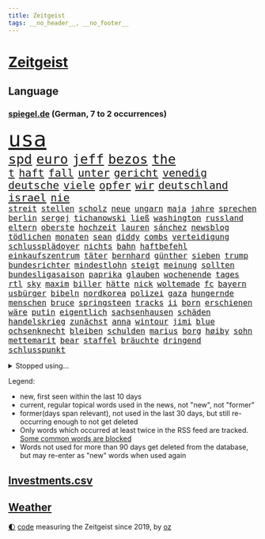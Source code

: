 ```yaml
---
title: Zeitgeist
tags: __no_header__, __no_footer__
---
```


# [Zeitgeist](https://oliz.io/zeitgeist/)

## Language

<h3><a href="https://www.spiegel.de" target="_blank">spiegel.de</a> (German, 7 to 2 occurrences)</h3>
<p style="font-family:monospace">
<span style="font-size:32pt"><a href="news_links.html#usa" class="current">usa</a></span>
<br>
<span style="font-size:20pt"><a href="news_links.html#spd" class="current">spd</a></span>
<span style="font-size:20pt"><a href="news_links.html#euro" class="current">euro</a></span>
<span style="font-size:20pt"><a href="news_links.html#jeff" class="current">jeff</a></span>
<span style="font-size:20pt"><a href="news_links.html#bezos" class="current">bezos</a></span>
<span style="font-size:20pt"><a href="news_links.html#the" class="current">the</a></span>
<br>
<span style="font-size:16pt"><a href="news_links.html#t" class="current">t</a></span>
<span style="font-size:16pt"><a href="news_links.html#haft" class="current">haft</a></span>
<span style="font-size:16pt"><a href="news_links.html#fall" class="current">fall</a></span>
<span style="font-size:16pt"><a href="news_links.html#unter" class="current">unter</a></span>
<span style="font-size:16pt"><a href="news_links.html#gericht" class="current">gericht</a></span>
<span style="font-size:16pt"><a href="news_links.html#venedig" class="current">venedig</a></span>
<span style="font-size:16pt"><a href="news_links.html#deutsche" class="current">deutsche</a></span>
<span style="font-size:16pt"><a href="news_links.html#viele" class="current">viele</a></span>
<span style="font-size:16pt"><a href="news_links.html#opfer" class="current">opfer</a></span>
<span style="font-size:16pt"><a href="news_links.html#wir" class="current">wir</a></span>
<span style="font-size:16pt"><a href="news_links.html#deutschland" class="current">deutschland</a></span>
<span style="font-size:16pt"><a href="news_links.html#israel" class="current">israel</a></span>
<span style="font-size:16pt"><a href="news_links.html#nie" class="current">nie</a></span>
<br>
<span style="font-size:12pt"><a href="news_links.html#streit" class="current">streit</a></span>
<span style="font-size:12pt"><a href="news_links.html#stellen" class="current">stellen</a></span>
<span style="font-size:12pt"><a href="news_links.html#scholz" class="current">scholz</a></span>
<span style="font-size:12pt"><a href="news_links.html#neue" class="current">neue</a></span>
<span style="font-size:12pt"><a href="news_links.html#ungarn" class="current">ungarn</a></span>
<span style="font-size:12pt"><a href="news_links.html#maja" class="current">maja</a></span>
<span style="font-size:12pt"><a href="news_links.html#jahre" class="current">jahre</a></span>
<span style="font-size:12pt"><a href="news_links.html#sprechen" class="current">sprechen</a></span>
<span style="font-size:12pt"><a href="news_links.html#berlin" class="current">berlin</a></span>
<span style="font-size:12pt"><a href="news_links.html#sergej" class="new">sergej</a></span>
<span style="font-size:12pt"><a href="news_links.html#tichanowski" class="new">tichanowski</a></span>
<span style="font-size:12pt"><a href="news_links.html#ließ" class="current">ließ</a></span>
<span style="font-size:12pt"><a href="news_links.html#washington" class="current">washington</a></span>
<span style="font-size:12pt"><a href="news_links.html#russland" class="current">russland</a></span>
<span style="font-size:12pt"><a href="news_links.html#eltern" class="current">eltern</a></span>
<span style="font-size:12pt"><a href="news_links.html#oberste" class="current">oberste</a></span>
<span style="font-size:12pt"><a href="news_links.html#hochzeit" class="current">hochzeit</a></span>
<span style="font-size:12pt"><a href="news_links.html#lauren" class="current">lauren</a></span>
<span style="font-size:12pt"><a href="news_links.html#sánchez" class="current">sánchez</a></span>
<span style="font-size:12pt"><a href="news_links.html#newsblog" class="current">newsblog</a></span>
<span style="font-size:12pt"><a href="news_links.html#tödlichen" class="current">tödlichen</a></span>
<span style="font-size:12pt"><a href="news_links.html#monaten" class="current">monaten</a></span>
<span style="font-size:12pt"><a href="news_links.html#sean" class="current">sean</a></span>
<span style="font-size:12pt"><a href="news_links.html#diddy" class="current">diddy</a></span>
<span style="font-size:12pt"><a href="news_links.html#combs" class="current">combs</a></span>
<span style="font-size:12pt"><a href="news_links.html#verteidigung" class="current">verteidigung</a></span>
<span style="font-size:12pt"><a href="news_links.html#schlussplädoyer" class="new">schlussplädoyer</a></span>
<span style="font-size:12pt"><a href="news_links.html#nichts" class="current">nichts</a></span>
<span style="font-size:12pt"><a href="news_links.html#bahn" class="current">bahn</a></span>
<span style="font-size:12pt"><a href="news_links.html#haftbefehl" class="current">haftbefehl</a></span>
<span style="font-size:12pt"><a href="news_links.html#einkaufszentrum" class="new">einkaufszentrum</a></span>
<span style="font-size:12pt"><a href="news_links.html#täter" class="current">täter</a></span>
<span style="font-size:12pt"><a href="news_links.html#bernhard" class="current">bernhard</a></span>
<span style="font-size:12pt"><a href="news_links.html#günther" class="current">günther</a></span>
<span style="font-size:12pt"><a href="news_links.html#sieben" class="current">sieben</a></span>
<span style="font-size:12pt"><a href="news_links.html#trump" class="current">trump</a></span>
<span style="font-size:12pt"><a href="news_links.html#bundesrichter" class="current">bundesrichter</a></span>
<span style="font-size:12pt"><a href="news_links.html#mindestlohn" class="current">mindestlohn</a></span>
<span style="font-size:12pt"><a href="news_links.html#steigt" class="current">steigt</a></span>
<span style="font-size:12pt"><a href="news_links.html#meinung" class="current">meinung</a></span>
<span style="font-size:12pt"><a href="news_links.html#sollten" class="current">sollten</a></span>
<span style="font-size:12pt"><a href="news_links.html#bundesligasaison" class="new">bundesligasaison</a></span>
<span style="font-size:12pt"><a href="news_links.html#paprika" class="new">paprika</a></span>
<span style="font-size:12pt"><a href="news_links.html#glauben" class="current">glauben</a></span>
<span style="font-size:12pt"><a href="news_links.html#wochenende" class="current">wochenende</a></span>
<span style="font-size:12pt"><a href="news_links.html#tages" class="current">tages</a></span>
<span style="font-size:12pt"><a href="news_links.html#rtl" class="current">rtl</a></span>
<span style="font-size:12pt"><a href="news_links.html#sky" class="current">sky</a></span>
<span style="font-size:12pt"><a href="news_links.html#maxim" class="new">maxim</a></span>
<span style="font-size:12pt"><a href="news_links.html#biller" class="new">biller</a></span>
<span style="font-size:12pt"><a href="news_links.html#hätte" class="current">hätte</a></span>
<span style="font-size:12pt"><a href="news_links.html#nick" class="current">nick</a></span>
<span style="font-size:12pt"><a href="news_links.html#woltemade" class="current">woltemade</a></span>
<span style="font-size:12pt"><a href="news_links.html#fc" class="current">fc</a></span>
<span style="font-size:12pt"><a href="news_links.html#bayern" class="current">bayern</a></span>
<span style="font-size:12pt"><a href="news_links.html#usbürger" class="current">usbürger</a></span>
<span style="font-size:12pt"><a href="news_links.html#bibeln" class="new">bibeln</a></span>
<span style="font-size:12pt"><a href="news_links.html#nordkorea" class="current">nordkorea</a></span>
<span style="font-size:12pt"><a href="news_links.html#polizei" class="current">polizei</a></span>
<span style="font-size:12pt"><a href="news_links.html#gaza" class="current">gaza</a></span>
<span style="font-size:12pt"><a href="news_links.html#hungernde" class="new">hungernde</a></span>
<span style="font-size:12pt"><a href="news_links.html#menschen" class="current">menschen</a></span>
<span style="font-size:12pt"><a href="news_links.html#bruce" class="current">bruce</a></span>
<span style="font-size:12pt"><a href="news_links.html#springsteen" class="current">springsteen</a></span>
<span style="font-size:12pt"><a href="news_links.html#tracks" class="new">tracks</a></span>
<span style="font-size:12pt"><a href="news_links.html#ii" class="current">ii</a></span>
<span style="font-size:12pt"><a href="news_links.html#born" class="new">born</a></span>
<span style="font-size:12pt"><a href="news_links.html#erschienen" class="current">erschienen</a></span>
<span style="font-size:12pt"><a href="news_links.html#wäre" class="current">wäre</a></span>
<span style="font-size:12pt"><a href="news_links.html#putin" class="current">putin</a></span>
<span style="font-size:12pt"><a href="news_links.html#eigentlich" class="current">eigentlich</a></span>
<span style="font-size:12pt"><a href="news_links.html#sachsenhausen" class="new">sachsenhausen</a></span>
<span style="font-size:12pt"><a href="news_links.html#schäden" class="current">schäden</a></span>
<span style="font-size:12pt"><a href="news_links.html#handelskrieg" class="current">handelskrieg</a></span>
<span style="font-size:12pt"><a href="news_links.html#zunächst" class="current">zunächst</a></span>
<span style="font-size:12pt"><a href="news_links.html#anna" class="current">anna</a></span>
<span style="font-size:12pt"><a href="news_links.html#wintour" class="new">wintour</a></span>
<span style="font-size:12pt"><a href="news_links.html#jimi" class="new">jimi</a></span>
<span style="font-size:12pt"><a href="news_links.html#blue" class="current">blue</a></span>
<span style="font-size:12pt"><a href="news_links.html#ochsenknecht" class="current">ochsenknecht</a></span>
<span style="font-size:12pt"><a href="news_links.html#bleiben" class="current">bleiben</a></span>
<span style="font-size:12pt"><a href="news_links.html#schulden" class="current">schulden</a></span>
<span style="font-size:12pt"><a href="news_links.html#marius" class="current">marius</a></span>
<span style="font-size:12pt"><a href="news_links.html#borg" class="new">borg</a></span>
<span style="font-size:12pt"><a href="news_links.html#høiby" class="new">høiby</a></span>
<span style="font-size:12pt"><a href="news_links.html#sohn" class="current">sohn</a></span>
<span style="font-size:12pt"><a href="news_links.html#mettemarit" class="new">mettemarit</a></span>
<span style="font-size:12pt"><a href="news_links.html#bear" class="current">bear</a></span>
<span style="font-size:12pt"><a href="news_links.html#staffel" class="current">staffel</a></span>
<span style="font-size:12pt"><a href="news_links.html#bräuchte" class="current">bräuchte</a></span>
<span style="font-size:12pt"><a href="news_links.html#dringend" class="current">dringend</a></span>
<span style="font-size:12pt"><a href="news_links.html#schlusspunkt" class="new">schlusspunkt</a></span>
</p>
<details>
<summary>Stopped using...</summary>
<p class="former" style="font-size:12pt">
gefährliche(1709) eingereicht(1707) forderungen(1707) sekunden(1707) van(1707) daraufhin(1706) getan(1706) gewerkschaft(1706) jahrzehnte(1706) wechseln(1706) bank(1705) bilanz(1705) facebook(1705) nachfolge(1705) polizeieinsatz(1705) senat(1705) vfl(1705) dauerhaft(1704) leichter(1704) vergeben(1704) übersicht(1704) beschreibt(1703) empörung(1703) kandidaten(1703) klein(1703) riesige(1703) 2021(1702) beteiligten(1702) hören(1702) 31(1701) konflikte(1701) punkte(1701) verschwunden(1701) warentest(1701) berlins(1700) dramatisch(1700) minute(1700) rand(1700) 33(1699) befreien(1699) livestream(1699) obama(1699) pflege(1699) reden(1699) schiff(1699) amerikaner(1698) amsterdam(1698) fußballprofi(1698) größter(1698) guter(1698) kämpfe(1698) riss(1698) 3(1697) beispielen(1697) eintracht(1697) kleines(1697) kolumnist(1697) kraftvoll(1697) literatur(1697) trafen(1697) who(1697) wende(1696) forderte(1695) jedenfalls(1695) sinn(1695) anteil(1694) nerven(1694) gemeinsamen(1693) anlass(1692) hölle(1692) verbreitet(1692) unbedingt(1690) 10(1689) offiziellen(1686) erfolgreichsten(1684) genauso(1684) vorgänger(1682) vorgelegt(1681) beschlagnahmt(1679) holocaust(1679) insolvenz(1676) trauert(1675) bundesverfassungsgericht(1673) verständnis(1673) verkehr(1670) schock(1668) sportler(1668) dauert(1666) geblieben(1661) diagnose(1590) öffnet(1589) sahra(1559) wagenknecht(1559) rumänien(1527) übrig(1521) unfälle(1492) serbien(1459) verdi(1452) volk(1441) las(1413) erkrankte(1388) hoffenheim(1382) gemeinschaft(1372) nachmittag(1372) älteste(1338) lädt(1318) loch(1281) öffentlichrechtlichen(1274) hauptbahnhof(1241) einheit(1222) umfragen(1217) mut(1211) lücken(1196) stabil(1190) unmittelbar(1190) erneuerbare(1187) fünften(1186) viral(1117) belegt(1102) lob(1102) jugendlicher(1098) kaffee(1093) youtube(1091) angehörigen(1086) neustart(1080) kampagne(1078) dramatische(1073) 16jähriger(1069) schwächelt(1061) ähnlichen(1056) effekt(1052) tode(1047) globalen(1044) raten(1034) giorgia(1030) antarktis(1016) begegnung(985) wählt(977) eric(945) redet(937) tabu(937) böhmermann(932) überzeugen(922) größeren(903) rammt(894) viertagewoche(893) lebensgefahr(885) passanten(880) springen(880) minderjährige(874) ständig(869) islamistischen(863) manöver(859) schöner(847) vermeintliche(845) wendepunkt(829) duisburg(827) begangen(817) betreiben(815) wohnen(805) betrunkener(800) 13jährige(793) deutlicher(789) helmut(787) hoeneß(782) massenhaft(776) kolleginnen(774) beine(773) rad(766) seltsame(764) unterbrochen(764) schlagabtausch(747) lebensgefährlich(743) anschluss(724) rechtsextremer(721) unseren(713) schweigt(712) essener(702) pass(701) csuchef(698) wmtitel(687) lagen(686) metropole(684) parlamentswahl(673) frank(668) metern(665) verkehrsunfall(653) besserung(638) achtzigerjahren(636) generalbundesanwalt(635) eingeschränkt(631) getöteter(630) 76(628) auftritte(622) qualifikation(621) nachbarland(620) fehlte(619) 22jährige(609) ausfälle(608) taucht(603) bist(602) böse(602) kundgebung(599) reagierten(595) eingedrungen(591) versammelt(581) mohammad(580) via(578) klingen(577) stellten(572) student(567) robbie(547) is(540) dorthin(533) guardiola(531) geschützt(524) spekulationen(524) brandenburgischen(521) nicole(521) vincent(520) pep(515) gesundheitszustand(510) 2006(505) beantragt(503) michel(503) marken(501) anhörung(498) elton(489) konzept(484) angeordnet(481) plänen(479) verbotene(478) mount(473) raf(468) sophia(461) apples(460) dienen(460) höchstwert(454) kitas(454) kreativ(454) erfolgreicher(449) überlassen(447) jamal(446) musiala(446) dominanz(444) ersatz(444) abgrund(440) vorschriften(433) integration(432) elektromobilität(429) ausprobiert(427) instanz(425) größtes(424) escooter(422) akteure(417) sticht(415) engel(412) quartal(403) gezielten(402) klug(402) rafael(402) kehren(399) geldwäsche(398) kryptowährung(396) jeweiligen(394) vergnügen(392) bilden(386) heimspiel(384) match(383) rutschen(382) schütze(382) brutalen(381) steven(378) zelebriert(371) sonja(369) jubel(367) polizeigewalt(367) tourist(367) ordnete(365) co₂ausstoß(363) süddeutschland(362) übte(362) basel(361) gemeint(361) neuestes(361) fitness(360) warnte(354) harris(350) autounfall(345) medikament(343) music(341) ausländischen(340) wählten(340) bekamen(336) fitnessstudio(335) weltgesundheitsorganisation(335) ryanair(333) kalkül(328) kater(325) ausgeschieden(323) abnehmspritzen(320) ansehen(318) notfalls(318) anrichten(314) skepsis(313) bundesnetzagentur(312) lächerlich(310) verzweifelt(309) scheiterten(308) versammeln(306) lka(303) siedler(303) einigkeit(299) lautet(297) 29jährige(296) traditionelle(296) punktet(295) viermal(295) wolf(292) plattformen(290) erstattet(288) fläche(287) gebiets(287) schnäppchen(283) übernahm(283) pate(282) expartner(281) júnior(280) witze(279) gelangt(278) design(277) müde(277) with(277) 55(276) cem(276) özdemir(276) h(275) heidenheim(275) spieltag(273) warb(273) tolle(270) trieb(270) maren(268) späte(266) scheiterns(265) wirtschaftlichen(265) braunschweig(264) code(261) jordanien(261) verdiente(260) bastelt(259) 2500(258) marcel(257) verliehen(257) 02(256) stimmten(256) bescheiden(255) esc(255) nachbarländer(254) ufer(254) direkte(252) geladen(252) streamingdienst(251) as(250) königreich(250) skispringen(250) arizona(246) mutterschaft(245) verrückt(245) eilt(244) first(244) konten(244) tsg(240) everest(239) vegas(239) fische(238) antisemitischen(237) brett(236) laufenden(236) raphael(235) bröning(234) unterschrift(234) qualifiziert(232) pink(228) euch(227) zusammenarbeiten(227) johannes(226) manipulieren(226) größeres(225) fortan(224) gary(224) autobiografie(223) durchsuchungen(223) exporte(223) chinesischer(222) dunkelheit(221) gazas(221) moore(218) radikal(218) armin(217) laschet(217) millionenbetrag(216) ökonom(216) grab(215) schlappe(215) pyrotechnik(214) hochschulen(213) andrij(211) bekomme(207) inmitten(207) russlandsanktionen(207) wechseljahre(206) zufriedenheit(206) bruttoinlandsprodukt(205) fußballklub(205) aldi(204) luftfahrt(204) end(203) lopez(201) missbrauchsvorwürfe(201) unbekannter(201) preisverleihung(197) unsichere(195) repräsentantenhaus(194) 97(192) stärkung(192) unheimliche(192) gegeneinander(191) wirtschaftsweisen(191) zurückhaltender(191) neugeborene(190) prozentpunkte(190) lobbyisten(188) onlyfans(188) rechtsstaat(186) rechtsradikalen(185) amtseinführung(184) tina(184) oeynhausen(183) schlange(183) insider(182) verließen(181) befreiung(180) formtief(180) 65jährigen(179) zusammengetragen(178) angekündigten(177) vereinigte(177) argument(176) models(176) soldat(176) derselben(175) nervt(175) neuigkeiten(175) schiffsunglück(175) amtskollegen(174) mexikanische(174) schauspielerinnen(174) norweger(172) spotify(172) begriffen(167) verunglücken(167) dankte(166) absetzung(165) affront(165) insolvent(164) düsteren(163) schlagzeuger(163) bip(162) feuern(161) heide(161) lüneburger(161) faktoren(160) kanadas(160) rezepte(160) diagnostiziert(159) empfehlen(157) gefährdete(157) konzepte(157) mythos(157) aufzuarbeiten(156) gestaltete(156) op(156) ravensburg(156) 14jähriger(155) freiwilligen(155) kannst(155) konsumenten(155) kriegt(155) tafeln(155) schildern(154) baldoni(153) blake(153) inhalt(153) lively(153) wiener(153) farage(152) wonach(152) australier(150) beliebtes(149) härteres(148) luke(148) petersplatz(147) pontifex(147) überlebten(147) treu(146) unsicherheiten(146) abziehen(145) bangkok(145) diät(145) massiver(145) sängers(145) cdugeneralsekretär(144) kyjiws(144) partys(144) skandale(144) wiederholten(144) mund(143) nächstenliebe(143) kinderinterview(141) kälte(141) studentinnen(141) zweites(141) geständnis(140) johanna(140) studio(140) 77(139) aufzunehmen(139) londons(139) schnappt(139) vage(139) vietnam(139) predigt(138) verbesserung(137) kurznachrichtendienst(136) lernt(136) niedrige(136) aufbruch(134) aufheben(134) blumen(134) monatelang(134) anreise(133) erfolgsgeschichte(133) erteilen(133) gesunde(133) linkenpolitiker(133) montagmorgen(133) neigt(133) wehretat(133) ratschlag(132) kriegsende(131) fortbildungen(130) gerückt(129) verzweifelten(129) fifapräsident(128) großartigen(128) plaudert(128) istanbuler(127) luxus(127) kuriosesten(126) ushauptstadt(125) weltspitze(125) erfreut(124) stephan(124) belgrad(123) bequem(123) zollkrieg(123) israelhamaskrieg(122) massenentlassungen(122) spannung(122) stillem(121) unterzeichnet(121) sun(120) auszuschließen(119) spender(119) arroganz(118) fix(118) schärfe(118) berlinerin(117) lebenslauf(117) spielberg(117) mexikaner(116) aufholjagd(115) verträge(115) yuval(115) beherrscht(114) biopic(114) kovač(110) mandatsträger(110) niko(110) ostens(110) runter(110) wohlstand(110) angeschlagen(109) ekrem(109) raab(109) roland(109) faszination(108) gerichts(108) pflegende(108) abitur(107) schreckens(106) vorgeführt(106) wesen(106) zolldrohungen(106) südpol(105) aufatmen(103) entfernten(103) meereis(103) bombenanschlag(102) käse(102) vorurteilen(102) 26jährigen(101) bvg(101) eier(101) germany(101) karneval(101) legislaturperiode(101) plakaten(101) langfristigen(100) ausrichten(99) cdupolitikers(99) river(99) totem(99) lahme(98) quadrat(98) 27jähriger(97) monaco(97) opa(97) scheinbar(97) staatspräsident(97) verbrennungsmotoren(97) henning(96) legalen(96) verruf(96) ausschuss(95) selbstständig(95) stemmen(95) tücken(95) absicherung(94) arg(94) braun(94) fortnite(94) funklöcher(94) weißes(94) bundesbehörden(93) jetzigen(93) kommilitonen(93) kredite(93) künstlich(93) bodentruppen(92) formel1star(92) friedensgesprächen(92) zweitem(92) kanadier(91) prallt(91) reichsbürgergruppe(91) rheinlandpfälzische(91) 71jährige(90) geschlechtern(90) mitsprache(90) neuorientierung(90) packungen(90) zweifelhafte(90) beigesetzt(89) vannes(89) 46jährige(88) auslöst(88) begründete(87) landgerichts(87) lieferkettengesetz(87) papstes(87) rostocker(87) sessel(87) statistik(87) todesfall(87) anbieten(86) anonymer(86) frauenleiche(86) krachte(86) pufferzone(86) stach(86) bestehenden(85) bundesweiten(85) ehrgeiziges(85) erhöhung(85) klassenerhalt(85) klassenkampf(85) kommentatoren(85) preispolitik(85) staatsräson(85) dan(84) gleise(84) kaution(84) lück(84) zelebrieren(84) 24jährigen(83) begehen(83) beobachter(83) hinters(83) iwstudie(83) jemenitische(83) ron(83) sbahnen(83) wirbeln(83) ärmsten(83) chronik(82) internes(82) kniggeexperte(82) peppa(82) usrepublikaner(82) wahrzeichen(82) wozu(82) wutz(82) 44jährigen(81) dreist(81) expolitiker(81) hanoi(81) kriegsfall(81) extennisstar(80) gerichtlich(80) politischem(80) prozesse(80) schwarzroten(80) zivilbevölkerung(80) übertrifft(80) are(79) enfant(79) hintertreffen(79) rückhalt(79) terrible(79) wortgefecht(79) asiatische(78) erfolgt(78) jj(78) machbar(78) marinemanöver(78) south(78) verbrennerpkw(78) baller(77) bbc(77) genügen(77) howard(77) kopiert(77) lutnick(77) ausschlaggebend(76) beschlossene(76) canaria(76) doping(76) eishockey(76) femizide(76) gran(76) kinderärztin(76) lizzo(76) toronto(76) übung(76) gemeinnützige(75) gewinne(75) juve(75) wahlgeschenke(75) angriffskriegs(74) beugen(74) geplantes(74) großbaustelle(74) gynäkologe(74) mancher(74) eingenommen(73) freundlichkeit(73) kürzung(73) tragische(73) wartezeiten(73) exkanzlerin(72) kunstform(72) käfig(72) präsidentschaftswahlkampf(72) 39jährige(71) hinten(71) prideparaden(71) verhandlern(71) wehrbeauftragten(71) animieren(70) byd(70) liberaler(70) musikerin(70) prozesses(70) ushandelsminister(70) überschreitet(70) 118(69) 18000(69) anzugskandal(69) armeeangaben(69) ernten(69) fertiggestellt(69) flugblätter(69) geldes(69) kalender(69) livestreams(69) 105(68) extremistische(68) friedrichshafen(68) fähig(68) hochwasser(68) parteiführung(68) schmitt(68) spdministerpräsident(68) tommi(68) gästen(67) josh(67) kraftakt(67) militärfahrzeug(67) rosenstolz(67) sicherheitsgründen(67) titelträger(67) verkürzen(67) 160000(66) lebenszufriedenheit(66) vakant(66) warschau(66) airbnb(65) brückenbauer(65) fahrers(65) probiert(65) weigerte(65) weitreichenden(65) überstunden(65) kappe(64) prahlt(64) regionale(64) reiseziele(64) aufgearbeitet(63) boykott(63) dokumentieren(63) ferraripilot(63) gehörigen(63) kindersitze(63) läden(63) nazizeit(63) north(63) steckten(63) wachstumsprognose(63) abstürzen(62) einschränkung(62) höherer(62) i̇mamoğlu(62) telefonieren(62) umweltfreundlich(62) weltranglistendritte(62) ärzteschaft(62) dieb(61) ethisch(61) grenzpolizisten(61) israeli(61) rentenalter(61) ronen(61) verschwanden(61) verteidigte(61) wiedergefunden(61) beute(60) briefing(60) drogenkriminalität(60) formalie(60) geistig(60) koalitionsvertrag(60) lotse(60) ortschaften(60) touristenattraktion(60) vorführungen(60) wimmelt(60) 65000(59) kündigten(59) tiraden(59) zurückkehren(59) abgabe(58) journalismus(58) plenum(58) publikumsliebling(58) robuste(58) aufbereitet(57) spione(57) ukrainegespräche(57) wertvollste(57) denzel(56) handwerker(56) lebensgeschichte(56) lohnausgleich(56) lyon(56) olympique(56) vollem(56) komplette(55) rücksichtslos(55) vertragsverlängerung(55) wetterte(55) apotheken(54) ausgebrannt(54) datenvolumen(54) fitzek(54) gewerkschafter(54) safferling(54) sichere(54) verteidigungspolitiker(54) völkerrechtler(54) weltberühmt(54) avatar(53) dfbpokalfinale(53) ladung(53) serbiens(53) teresa(53) ausreißer(52) enormen(52) hoffmann(52) schwinden(52) ullrich(52) befreiender(51) dringt(51) erwärmt(51) hitzewellen(51) lehrstunde(51) moratorium(51) preisgegeben(51) rita(51) aktivistinnen(50) anja(50) armstrong(50) hailey(50) missverstanden(50) rogge(50) säuglings(50) verkäufe(50) junis(49) kremlherrscher(49) liechtenstein(49) masters(49) rückbau(49) schmackhaft(49) sonntagmorgen(49) sturzfluten(49) behielt(48) donezk(48) irreführende(48) rasenmäher(48) wütenden(48) anleihemärkte(47) barbie(47) del(47) dj(47) gerufen(47) gerührt(47) lukrativen(47) mafia(47) onlinehass(47) sätze(47) auftauchen(46) interaktiv(46) klaut(46) kleinbus(46) thiel(46) usuniversitäten(46) beeinflusst(45) bewährungsstrafen(45) einzuhalten(45) hemmungen(45) schauspielern(45) zielgeraden(45) ausscheidungen(44) gedächtnis(44) legendäre(44) wasserknappheit(44) wassersparen(44) eindrucksvoll(43) gags(43) nachempfundene(43) niederbayern(43) praktische(43) reisewelle(43) rückführung(43) transplantieren(43) uli(43) akkus(42) sexhandel(42) deutschlandchef(41) gehasst(41) leitindex(41) propalästinensischer(41) siegfried(41) vertrauensvorschuss(41) 64jährige(40) exprofi(40) isst(40) rausschmiss(40) tabletten(40) zähmen(40) aufgedeckt(39) emotionaler(39) it(39) scott(39) zurückliegt(39) ägyptische(39) einpflanzen(38) geschäftsjahr(38) korrupt(38) niere(38) reserven(38) britischem(37) cochef(37) einlegen(37) lindau(37) mangelnden(37) militäroffensive(37) usablog(37) verschont(37) ausschussvorsitze(36) eingehandelt(36) einspruch(36) fuchs(36) klägerinnen(36) selfie(36) teufelskreis(36) yair(36) almuth(35) bosse(35) europapokal(35) lebensunterhalt(35) lindern(35) rasern(35) bessent(34) blutige(34) gemischten(34) hauptsächlich(34) konstellation(34) polizeigewerkschaft(34) radikalisierung(34) schlaflosigkeit(34) singh(34) transplantationen(34) abgeschossen(33) abschließen(33) ausweisen(33) blüht(33) handgepäck(33) hergestellte(33) hvv(33) kurve(33) meldeten(33) starkey(33) treue(33) vertriebene(33) zak(33) abba(32) apokalyptisches(32) christ(32) diplomaten(32) eh(32) feierlichkeiten(32) hollen(32) kippt(32) reagan(32) ronald(32) sanften(32) zweitligist(32) bizarrer(31) kenton(31) komplexen(31) usjustizministerium(31) wilke(31) atpturnier(30) missglückten(30) nelles(30) routen(30) baumarkt(29) bewundern(29) cotrainer(29) einflussreichsten(29) extagesschausprecher(29) genitalien(29) sandro(29) spielzeit(29) deutschkolumne(28) dreiecke(28) güte(28) kategorisch(28) schwiegersohn(28) süddeutschen(28) verbrennt(28) vorfahren(28) überzeugte(28) abendessen(27) apartment(27) gewaltbereit(27) lineker(27) meistertitel(27) psychiater(27) rafterroristen(27) unverantwortlich(27) laune(26) meilenstein(26) weiht(26) 1970(25) biergärten(25) voraussetzung(25) wiederhergestellt(25) beleuchtet(24) dfbpokalsieger(24) erschwingliche(24) heidenheims(24) irreguläre(24) sperrmüll(24) technisch(24) verfassungsschutzes(24) 48jährige(23) finalturnier(23) getesteten(23) gigawatt(23) historischem(23) kannte(23) stadtverwaltung(23) territoriale(23) 35jährigen(22) clip(22) einschätzung(22) revolutionierte(22) überarbeitet(22) argumentieren(21) bedrohten(21) dieselaffäre(21) flaute(21) irische(21) maduro(21) meinungen(21) nicolás(21) offline(21) points(21) vwmanager(21) 1100(20) floh(20) gewähren(20) krankheitserreger(20) lutschern(20) sa’ar(20) ungewohnt(20) western(20) zweifelhafter(20) 1108(19) 25jährige(19) abgesichert(19) euinstitutionen(19) offensivstar(19) reinhard(19) teuber(19) vernichtung(19) formte(18) komplizierten(18) losgeworden(18) usgeschichte(18) verbliebenen(18) wildeste(18) allergiker(17) allgemeinen(17) aufgebaut(17) beißen(17) eishockeywm(17) exkanzler(17) nahostpolitik(17) aufgewachsen(16) krah(16) moregründer(16) panasonic(16) rucksack(16) schleuser(16) schwierigste(16) vertreibung(16) bestimmter(15) fälschen(15) kassenpatienten(15) königlichen(15) limburg(15) opferrolle(15) spart(15) spdfraktion(15) ungarische(15) vorladung(15) weltstar(15) abifeier(14) dschihadisten(14) gaskraftwerke(14) port(14) spaltet(14) turbulente(14) weltberühmten(14) aufgestiegen(13) blüten(13) entführen(13) fakeshops(13) mehrfamilienhaus(13) netzwerken(13) posthum(13) prevost(13) probe(13) schlechtes(13) vertuscht(13) 69jährige(12) constantin(12) düpiert(12) flugblättern(12) schreiber(12) d’italia(11) verschwörungstheorien(11)
</p>
</details>
<p>Legend:
<ul>
<li><span class="new">new</span>, first seen within the last 10 days</li>
<li><span class="current">current</span>, regular topical words used in the news, not "new", not "former"</li>
<li><span class="former">former(days span relevant)</span>, not used in the last 30 days, but still re-occurring enough to not get deleted</li>
<li>Only words which occurred at least twice in the RSS feed are tracked. <a href="language/filters.py">Some common words are blocked</a></li>
<li>Words not used for more than 90 days get deleted from the database, but may re-enter as "new" words when used again</li>
</ul>
</p>

## [Investments](investments.html)[.csv](investments.csv)

## [Weather](weather.html)

<footer>
<a href="javascript:toggleTheme()" class="nav">🌓</a>
<a href="https://github.com/ooz/zeitgeist">code</a> measuring the Zeitgeist since 2019, by <a href="https://oliz.io">oz</a>
</footer>
